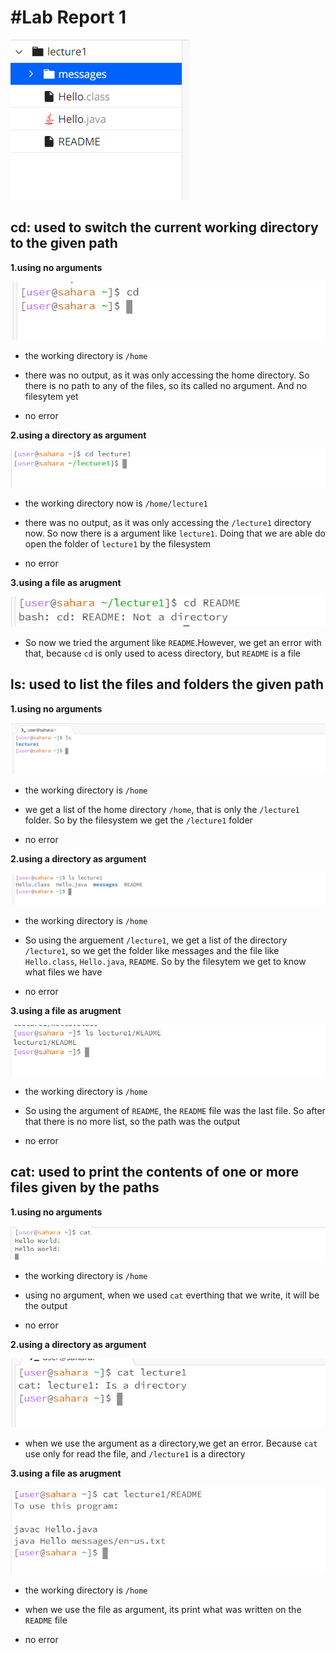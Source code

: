 #Lab Report 1        
=========

![Image](intro.png)

cd: used to switch the current working directory to the given path
---------

__1.using no arguments__

![Image](cd1.png)

- the working directory is `/home`

- there was no output, as it was only accessing the home directory. So there is no path to any of the files, so its called no argument. And no filesytem yet

- no error

__2.using a directory as argument__

![Image](cd2.png)

- the working directory now is `/home/lecture1`

- there was no output, as it was only accessing the `/lecture1` directory now. So now there is a argument like `lecture1`. Doing that we are able do open the folder of `lecture1` by the filesystem

- no error

__3.using a file as arugment__

![Image](cd3.png)

- So now we tried the argument like `README`.However, we get an error with that, because `cd` is only used to acess directory, but `README` is a file

ls: used to list the files and folders the given path
---------

__1.using no arguments__

![Image](ls1.png)

- the working directory is `/home`

- we get a list of the home directory `/home`, that is only the `/lecture1` folder. So by the filesystem we get the `/lecture1` folder

- no error

__2.using a directory as argument__

![Image](ls2.png)

- the working directory is `/home`

- So using the arguement `/lecture1`, we get a list of the directory `/lecture1`, so we get the folder like messages and the file like `Hello.class`, `Hello.java`, `README`. So by the filesytem we get to know what files we have

- no error

__3.using a file as arugment__

![Image](ls3.png)

- the working directory is `/home`

- So using the argument of `README`, the `README` file was the last file. So after that there is no more list, so the path was the output

- no error

cat: used to print the contents of one or more files given by the paths
---------

__1.using no arguments__

![Image](cat1.png)

- the working directory is `/home`

- using no argument, when we used `cat` everthing that we write, it will be the output

- no error

__2.using a directory as argument__

![Image](cat2.png)

- when we use the argument as a directory,we get an error. Because `cat` use only for read the file, and `/lecture1` is a directory

__3.using a file as arugment__

![Image](cat3.png)

- the working directory is `/home`

- when we use the file as argument, its print what was written on the `README` file

- no error




